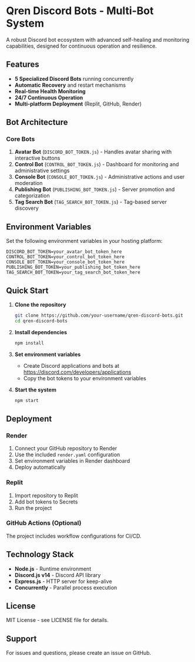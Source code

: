 # Qren Discord Bots - Multi-Bot System

A robust Discord bot ecosystem with advanced self-healing and monitoring capabilities, designed for continuous operation and resilience.

## Features

- **5 Specialized Discord Bots** running concurrently
- **Automatic Recovery** and restart mechanisms
- **Real-time Health Monitoring** 
- **24/7 Continuous Operation**
- **Multi-platform Deployment** (Replit, GitHub, Render)

## Bot Architecture

### Core Bots
1. **Avatar Bot** (`DISCORD_BOT_TOKEN.js`) - Handles avatar sharing with interactive buttons
2. **Control Bot** (`CONTROL_BOT_TOKEN.js`) - Dashboard for monitoring and administrative settings  
3. **Console Bot** (`CONSOLE_BOT_TOKEN.js`) - Administrative actions and user moderation
4. **Publishing Bot** (`PUBLISHING_BOT_TOKEN.js`) - Server promotion and categorization
5. **Tag Search Bot** (`TAG_SEARCH_BOT_TOKEN.js`) - Tag-based server discovery

## Environment Variables

Set the following environment variables in your hosting platform:

```env
DISCORD_BOT_TOKEN=your_avatar_bot_token_here
CONTROL_BOT_TOKEN=your_control_bot_token_here  
CONSOLE_BOT_TOKEN=your_console_bot_token_here
PUBLISHING_BOT_TOKEN=your_publishing_bot_token_here
TAG_SEARCH_BOT_TOKEN=your_tag_search_bot_token_here
```

## Quick Start

1. **Clone the repository**
   ```bash
   git clone https://github.com/your-username/qren-discord-bots.git
   cd qren-discord-bots
   ```

2. **Install dependencies**
   ```bash
   npm install
   ```

3. **Set environment variables**
   - Create Discord applications and bots at https://discord.com/developers/applications
   - Copy the bot tokens to your environment variables

4. **Start the system**
   ```bash
   npm start
   ```

## Deployment

### Render
1. Connect your GitHub repository to Render
2. Use the included `render.yaml` configuration
3. Set environment variables in Render dashboard
4. Deploy automatically

### Replit
1. Import repository to Replit
2. Add bot tokens to Secrets
3. Run the project

### GitHub Actions (Optional)
The project includes workflow configurations for CI/CD.

## Technology Stack

- **Node.js** - Runtime environment
- **Discord.js v14** - Discord API library
- **Express.js** - HTTP server for keep-alive
- **Concurrently** - Parallel process execution

## License

MIT License - see LICENSE file for details.

## Support

For issues and questions, please create an issue on GitHub.